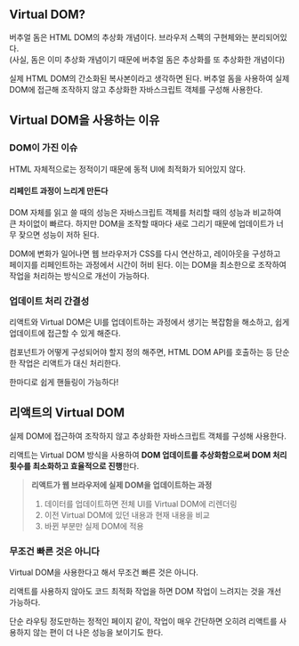 ## Virtual DOM?

버추얼 돔은 HTML DOM의 추상화 개념이다. 브라우저 스펙의 구현체와는 분리되어있다.  
(사실, 돔은 이미 추상화 개념이기 때문에 버추얼 돔은 추상화를 또 추상화한 개념이다)

실제 HTML DOM의 간소화된 복사본이라고 생각하면 된다. 버추얼 돔을 사용하여 실제 DOM에 접근해 조작하지 않고 추상화한 자바스크립트 객체를 구성해 사용한다.



## Virtual DOM을 사용하는 이유

### DOM이 가진 이슈

HTML 자체적으로는 정적이기 때문에 동적 UI에 최적화가 되어있지 않다.

#### 리페인트 과정이 느리게 만든다

DOM 자체를 읽고 쓸 때의 성능은 자바스크립트 객체를 처리할 때의 성능과 비교하여 큰 차이없이 빠르다. 하지만 DOM을 조작할 때마다 새로 그리기 때문에 업데이트가 너무 잦으면 성능이 저하 된다.

DOM에 변화가 일어나면 웹 브라우저가 CSS를 다시 연산하고, 레이아웃을 구성하고 페이지를 리페인트하는 과정에서 시간이 허비 된다. 이는 DOM을 최소한으로 조작하여 작업을 처리하는 방식으로 개선이 가능하다.



### 업데이트 처리 간결성

리액트와 Virtual DOM은 UI를 업데이트하는 과정에서 생기는 복잡함을 해소하고, 쉽게 업데이트에 접근할 수 있게 해준다. 

컴포넌트가 어떻게 구성되어야 할지 정의 해주면, HTML DOM API를 호출하는 등 단순한 작업은 리액트가 대신 처리한다.

한마디로 쉽게 핸들링이 가능하다!





## 리액트의 Virtual DOM

실제 DOM에 접근하여 조작하지 않고 추상화한 자바스크립트 객체를 구성해 사용한다.

리액트는 Virtual DOM 방식을 사용하여 **DOM 업데이트를 추상화함으로써 DOM 처리 횟수를 최소화하고 효율적으로 진행**한다.

> **리액트가 웹 브라우저에 실제 DOM을 업데이트하는 과정**
>
> 1. 데이터를 업데이트하면 전체 UI를 Virtual DOM에 리렌더링
> 2. 이전 Virtual DOM에 있던 내용과 현재 내용을 비교
> 3. 바뀐 부분만 실제 DOM에 적용



### 무조건 빠른 것은 아니다

Virtual DOM을 사용한다고 해서 무조건 빠른 것은 아니다.

리액트를 사용하지 않아도 코드 최적화 작업을 하면 DOM 작업이 느려지는 것을 개선 가능하다.

단순 라우팅 정도만하는 정적인 페이지 같이, 작업이 매우 간단하면 오히려 리액트를 사용하지 않는 편이 더 나은 성능을 보이기도 한다.





